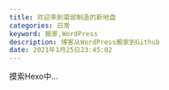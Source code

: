 ```yaml
---
title: 欢迎来到菊部制造的新地盘
categories: 日常
keyword: 搬家,WordPress
description: 博客从WordPress搬家到Github
date: 2021年1月25日23:45:02
---
```


摸索Hexo中...

